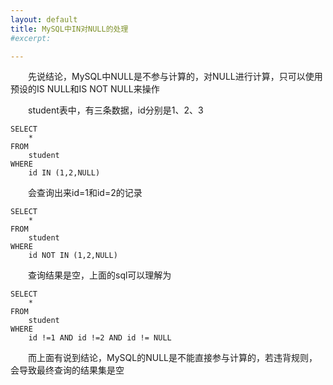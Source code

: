 ```yaml
---
layout: default
title: MySQL中IN对NULL的处理
#excerpt: 

---
```


　　先说结论，MySQL中NULL是不参与计算的，对NULL进行计算，只可以使用预设的IS NULL和IS NOT NULL来操作

　　student表中，有三条数据，id分别是1、2、3

```mysql
SELECT
    *
FROM
    student
WHERE
    id IN (1,2,NULL)
```

　　会查询出来id=1和id=2的记录


```mysql
SELECT
    *
FROM
    student
WHERE
    id NOT IN (1,2,NULL)
```


　　查询结果是空，上面的sql可以理解为

```mysql
SELECT
    *
FROM
    student
WHERE
    id !=1 AND id !=2 AND id != NULL
```

　　而上面有说到结论，MySQL的NULL是不能直接参与计算的，若违背规则，会导致最终查询的结果集是空

